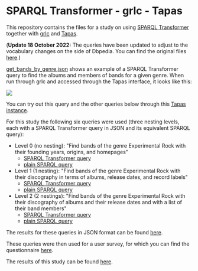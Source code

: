 SPARQL Transformer - grlc - Tapas
=================================

This repository contains the files for a study on using [SPARQL
Transformer](https://github.com/D2KLab/sparql-transformer) together with
[grlc](http://grlc.io/) and [Tapas](https://github.com/peta-pico/tapas).

(**Update 18 October 2022:** The queries have been updated to adjust to the
vocabulary changes on the side of Dbpedia. You can find the original files
[here](https://github.com/tkuhn/stgt/tree/f47b4c146981b789453e3b512c6f98fa1ddd41ef).)

[get_bands_by_genre.json](get_bands_by_genre.json) shows an example of a SPARQL
Transformer query to find the albums and members of bands for a given genre.
When run through grlc and accessed through the Tapas interface, it looks like
this:

![](screenshots/screenshot-get_bands_by_genre.png)

You can try out this query and the other queries below through this [Tapas
instance](http://www.tkuhn.eculture.labs.vu.nl/tapas/tapas.html?api=tkuhn/stgt).

For this study the following six queries were used (three nesting levels, each
with a SPARQL Transformer query in JSON and its equivalent SPARQL query):

- Level 0 (no nesting): "Find bands of the genre Experimental Rock with their
  founding years, origins, and homepages"
  - [SPARQL Transformer query](level0-tr.json)
  - [plain SPARQL query](level0-sp.rq)
- Level 1 (1 nesting): "Find bands of the genre Experimental Rock with their
  discography in terms of albums, release dates, and record labels"
  - [SPARQL Transformer query](level1-tr.json)
  - [plain SPARQL query](level1-sp.rq)
- Level 2 (2 nestings): "Find bands of the genre Experimental Rock with their
  discography of albums and their release dates and with a list of their band
  members"
  - [SPARQL Transformer query](level2-tr.json)
  - [plain SPARQL query](level2-sp.rq)

The results for these queries in JSON format can be found
[here](query-results/).

These queries were then used for a user survey, for which you can find the questionnaire
[here](https://github.com/tkuhn/stgt/blob/master/eval/questionnaire-form.md).

The results of this study can be found
[here](https://github.com/tkuhn/stgt/raw/master/eval-results/questionnaire-results.ods).
